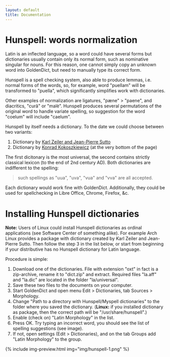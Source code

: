```yaml
---
layout: default
title: Documentation
---
```


# Hunspell: words normalization

Latin is an inflected language, so a word could have several forms but dictionaries usually contain only its normal form, such as nominative singular for nouns. For this reason, one cannot simply copy an unknown word into GoldenDict, but need to manually type its correct form.

Hunspell is a spell checking system, also able to produce lemmas, i.e. normal forms of the words, so, for example, word "puellam" will be transformed to "puella", which significantly simplifies work with dictionaries.

Other examples of normalization are ligatures, "pæne" > "paene", and diacritics, "curâ" or "malè". Hunspell produces several permutations of the original word to handle variate spelling, so suggestion for the word "coelum" will include "caelum".

Hunspell by itself needs a dictionary. To the date we could choose between two variants:

1. Dictionary by [Karl Zeiler and Jean-Pierre Sutto][1]
1. Dictionary by [Konrad Kokoszkiewicz][2] (at the very bottom of the page)

The first dicitonary is the most universal, the second contains strictly classical lexicon (to the end of 2nd century AD). Both dictionaries are indifferent to the spelling:

> such spellings as "uua", "uva", "vua" and "vva" are all accepted.

Each dictionary would work fine with GoldenDict. Additionally, they could be used for spellchecking in Libre Office, Chrome, Firefox, &c.


# Installing Hunspell dictionaries

**Note:** Users of Linux could install Hunspell dictionaries as ordinal applications (see Software Center of something alike). For example Arch Linux provides a package with dictionary created by Karl Zeiler and Jean-Pierre Sutto. Then follow the step 3 in the list below, or start from beginning if your distributive has no Hunspell dictionary for Latin language.

Procedure is simple:

1. Download one of the dictionaries. File with extension "oxt" in fact is a zip-archive, rename it to "dict.zip" and extract. Required files "la.aff" and "la.dic" are located in the folder "la/universal".
1. Save these two files to the documents on your computer.
1. Start GoldenDict and open menu Edit > Dictionaries, tab Sources > Morphology.
1. Change "Path to a directory with Hunspell/Myspell dictionaries" to the folder where you saved the dictionary. (**Linux:** if you installed dictionary as package, then the correct path will be "/usr/share/hunspell".)
1. Enable (check on) "Latin Morphology" in the list.
1. Press OK. Try typing an incorrect word, you should see the list of spelling suggestions (see image).
1. If not, open settings (Edit > Dictionaries), and on the tab Groups add "Latin Morphology" to the group.

{% include img-preview.html img="img/hunspell-1.png" %}


[1]: https://extensions.libreoffice.org/extensions/latin-spelling-and-hyphenation-dictionaries
[2]: http://www.obta.uw.edu.pl/~draco/

